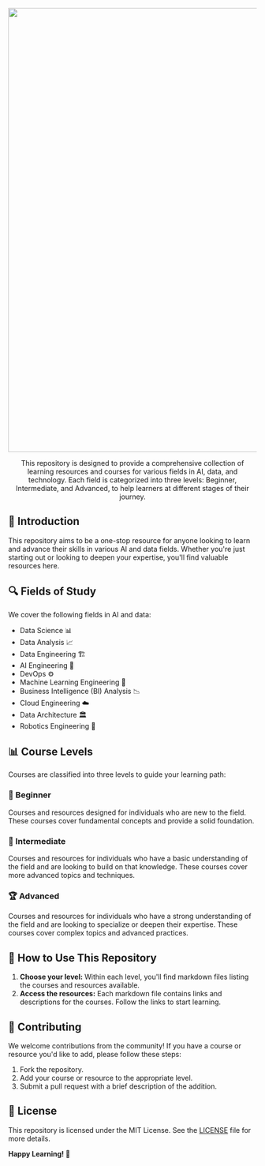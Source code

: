 <p align="center">
  <a href="https://isheero.com/">
  <img width="900" src="https://raw.githubusercontent.com/iSheero-AI/learning-resources/9bd89cd6eb66051203dea0d316744bff278167e5/Banner.png"></a>
</p>

<div align="center">
This repository is designed to provide a comprehensive collection of learning resources and courses for various fields in AI, data, and technology. Each field is categorized into three levels: Beginner, Intermediate, and Advanced, to help learners at different stages of their journey.
</div>

## 📘 Introduction

This repository aims to be a one-stop resource for anyone looking to learn and advance their skills in various AI and data fields. Whether you're just starting out or looking to deepen your expertise, you'll find valuable resources here.

## 🔍 Fields of Study

We cover the following fields in AI and data:

- Data Science 📊
- Data Analysis 📈
- Data Engineering 🏗️
- AI Engineering 🧠
- DevOps ⚙️
- Machine Learning Engineering 🤖
- Business Intelligence (BI) Analysis 📉
- Cloud Engineering ☁️
- Data Architecture 🏛️
- Robotics Engineering 🤖

## 📊 Course Levels

Courses are classified into three levels to guide your learning path:

### 🔰 Beginner
Courses and resources designed for individuals who are new to the field. These courses cover fundamental concepts and provide a solid foundation.

### 🚀 Intermediate
Courses and resources for individuals who have a basic understanding of the field and are looking to build on that knowledge. These courses cover more advanced topics and techniques.

### 🏆 Advanced
Courses and resources for individuals who have a strong understanding of the field and are looking to specialize or deepen their expertise. These courses cover complex topics and advanced practices.

## 🔧 How to Use This Repository

1. **Choose your level:** Within each level, you'll find markdown files listing the courses and resources available.
2. **Access the resources:** Each markdown file contains links and descriptions for the courses. Follow the links to start learning.

## 🤝 Contributing

We welcome contributions from the community! If you have a course or resource you'd like to add, please follow these steps:
1. Fork the repository.
2. Add your course or resource to the appropriate level.
3. Submit a pull request with a brief description of the addition.

## 📄 License

This repository is licensed under the MIT License. See the [LICENSE](LICENSE) file for more details.

**Happy Learning! 🎉**
